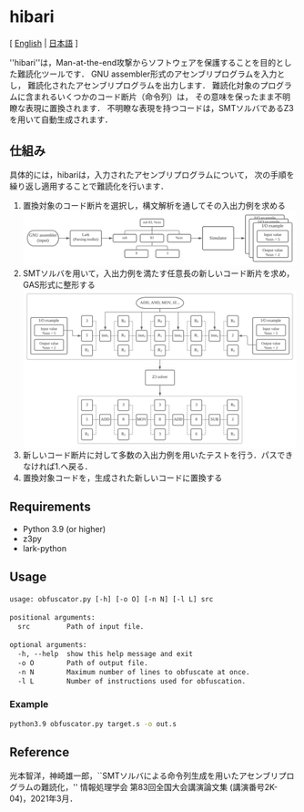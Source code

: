 # hibari
[ [English](README.md) | [日本語](README.ja.md) ]

''hibari''は，Man-at-the-end攻撃からソフトウェアを保護することを目的とした難読化ツールです．
GNU assembler形式のアセンブリプログラムを入力とし，
難読化されたアセンブリプログラムを出力します．
難読化対象のプログラムに含まれるいくつかのコード断片（命令列）は，
その意味を保ったまま不明瞭な表現に置換されます．
不明瞭な表現を持つコードは，SMTソルバであるZ3を用いて自動生成されます．

## 仕組み
具体的には，hibariは，入力されたアセンブリプログラムについて，
次の手順を繰り返し適用することで難読化を行います．

1. 置換対象のコード断片を選択し，構文解析を通してその入出力例を求める
![docs/flow.pdf](docs/flow.svg)
1. SMTソルバを用いて，入出力例を満たす任意長の新しいコード断片を求め，GAS形式に整形する
![docs/SMT-flow.pdf](docs/SMT-flow.svg)
1. 新しいコード断片に対して多数の入出力例を用いたテストを行う．パスできなければ1.へ戻る．
1. 置換対象コードを，生成された新しいコードに置換する

## Requirements
* Python 3.9 (or higher)
* z3py
* lark-python

## Usage
```
usage: obfuscator.py [-h] [-o O] [-n N] [-l L] src

positional arguments:
  src         Path of input file.

optional arguments:
  -h, --help  show this help message and exit
  -o O        Path of output file.
  -n N        Maximum number of lines to obfuscate at once.
  -l L        Number of instructions used for obfuscation.
```

### Example
```bash
python3.9 obfuscator.py target.s -o out.s
```

## Reference
光本智洋，神崎雄一郎，``SMTソルバによる命令列生成を用いたアセンブリプログラムの難読化，'' 情報処理学会 第83回全国大会講演論文集 (講演番号2K-04)，2021年3月．
